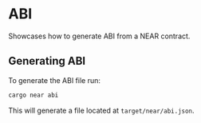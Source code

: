 # ABI

Showcases how to generate ABI from a NEAR contract.

## Generating ABI
To generate the ABI file run:

```bash
cargo near abi
```

This will generate a file located at `target/near/abi.json`.
